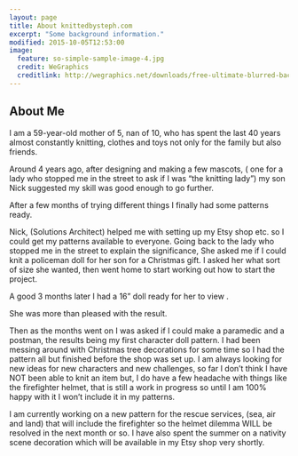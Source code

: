 ```yaml
---
layout: page
title: About knittedbysteph.com
excerpt: "Some background information."
modified: 2015-10-05T12:53:00
image:
  feature: so-simple-sample-image-4.jpg
  credit: WeGraphics
  creditlink: http://wegraphics.net/downloads/free-ultimate-blurred-background-pack/
---
```


## About Me

I am a 59-year-old mother of 5, nan of 10, who has spent the last 40 years almost constantly knitting, clothes and toys not only for the family but also friends.

Around 4 years ago, after designing and making a few mascots, ( one for a lady who stopped me in the street to ask if I was “the knitting lady”)  my son Nick suggested my skill was good enough to go further.

After a few months of trying different things I finally had some patterns ready.

Nick, (Solutions Architect) helped me with setting up my Etsy shop etc. so I could get my patterns available to everyone.
Going back to the lady who stopped me in the street to explain the significance, She asked me if I could knit a policeman doll for her son for a Christmas gift. I asked her what sort of size she wanted, then went home to start working out how to start the project.

A good 3 months later I had a 16” doll ready for her to view .

She was more than pleased with the result.

Then as the months went on I was asked if I could make a paramedic and a postman, the results being my first character doll pattern.
I had been messing around with Christmas tree decorations for some time so I had the pattern all but finished before the shop was set up.
I am always looking for new ideas for new characters and new challenges, so far I don’t think I have NOT been able to knit an item but,  I do have a few headache with things like the firefighter helmet, that is still a work in progress so until I am 100% happy with it I won’t include it in my patterns.

I am currently working on a new pattern for the rescue services, (sea, air and land) that will include the firefighter so the helmet dilemma  WILL be resolved in the next month or so.
I have also spent the summer on a nativity scene decoration which will be available in my Etsy shop very shortly.
